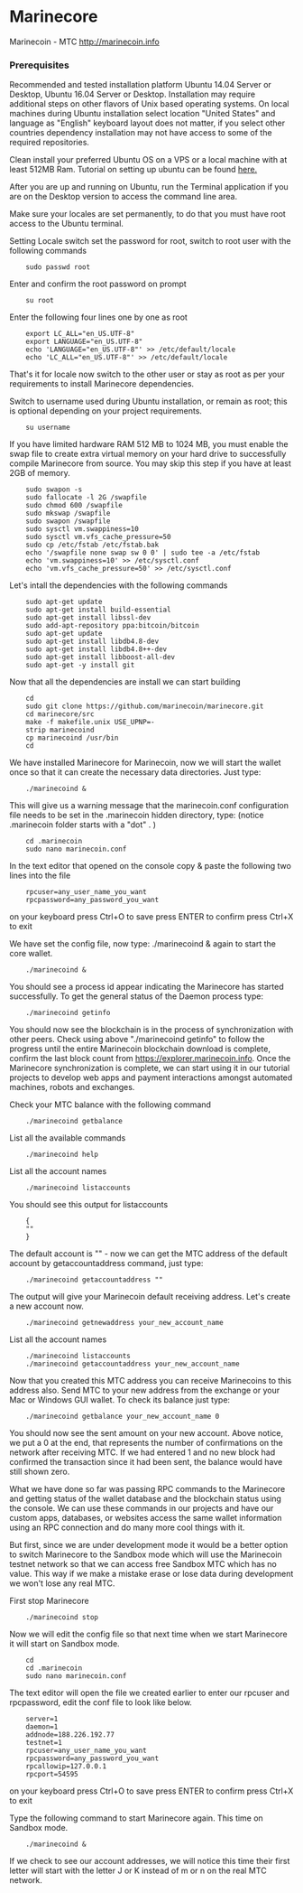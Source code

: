 # Marinecore

Marinecoin - MTC
http://marinecoin.info

### Prerequisites

Recommended and tested installation platform Ubuntu 14.04 Server or Desktop, Ubuntu 16.04 Server or Desktop. Installation may require additional steps on other flavors of Unix based operating systems.  On local machines during Ubuntu installation select location "United States"  and language as "English" keyboard layout does not matter, if you select other countries dependency installation may not have access to some of the required repositories.

Clean install your preferred Ubuntu OS on a VPS or a local machine with at least 512MB Ram.
Tutorial on setting up ubuntu can be found [here.](https://www.wikihow.com/Install-Ubuntu-Linux)

After you are up and running on Ubuntu, run the Terminal application if you are on the Desktop version to access the command line area.

Make sure your locales are set permanently, to do that you must have root access to the Ubuntu terminal.

Setting Locale switch set the password for root, switch to root user with the following commands

		sudo passwd root
		
Enter and confirm the root password on prompt

		su root

Enter the following four lines one by one as root

		export LC_ALL="en_US.UTF-8"
		export LANGUAGE="en_US.UTF-8"
		echo 'LANGUAGE="en_US.UTF-8"' >> /etc/default/locale
		echo 'LC_ALL="en_US.UTF-8"' >> /etc/default/locale

That's it for locale now switch to the other user or stay as root as per your requirements to install Marinecore dependencies.

Switch to username used during Ubuntu installation, or remain as root; this is optional depending on your project requirements.

		su username

If you have limited hardware RAM 512 MB to 1024 MB, you must enable the swap file to create extra virtual memory on your hard drive to successfully compile Marinecore from source. You may skip this step if you have at least 2GB of memory.

		sudo swapon -s
		sudo fallocate -l 2G /swapfile
		sudo chmod 600 /swapfile
		sudo mkswap /swapfile
		sudo swapon /swapfile
		sudo sysctl vm.swappiness=10
		sudo sysctl vm.vfs_cache_pressure=50
		sudo cp /etc/fstab /etc/fstab.bak
		echo '/swapfile none swap sw 0 0' | sudo tee -a /etc/fstab
		echo 'vm.swappiness=10' >> /etc/sysctl.conf
		echo 'vm.vfs_cache_pressure=50' >> /etc/sysctl.conf

Let's intall the dependencies with the following commands

		sudo apt-get update
		sudo apt-get install build-essential
		sudo apt-get install libssl-dev
		sudo add-apt-repository ppa:bitcoin/bitcoin
		sudo apt-get update
		sudo apt-get install libdb4.8-dev
		sudo apt-get install libdb4.8++-dev
 		sudo apt-get install libboost-all-dev
		sudo apt-get -y install git

Now that all the dependencies are install we can start building

		cd
		sudo git clone https://github.com/marinecoin/marinecore.git
		cd marinecore/src
		make -f makefile.unix USE_UPNP=-
		strip marinecoind
		cp marinecoind /usr/bin
		cd

We have installed Marinecore for Marinecoin, now we will start the wallet once so that it can create the necessary data directories. Just type:

		./marinecoind &

This will give us a warning message that the marinecoin.conf configuration file needs to be set in the .marinecoin hidden directory, type: (notice .marinecoin folder starts with a "dot" . )

		cd .marinecoin
		sudo nano marinecoin.conf

In the text editor that opened on the console copy & paste the following two lines into the file

		rpcuser=any_user_name_you_want
		rpcpassword=any_password_you_want

on your keyboard
press Ctrl+O to save
press ENTER to confirm
press Ctrl+X to exit

We have set the config file, now type: ./marinecoind & again to start the core wallet.

		./marinecoind &

You should see a process id appear indicating the Marinecore has started successfully. To get the general status of the Daemon process type:

		./marinecoind getinfo

You should now see the blockchain is in the process of synchronization with other peers. Check using above "./marinecoind getinfo" to follow the progress until the entire Marinecoin blockchain download is complete, confirm the last block count from https://explorer.marinecoin.info. Once the Marinecore synchronization is complete, we can start using it in our tutorial projects to develop web apps and payment interactions amongst automated machines, robots and exchanges.

Check your MTC balance with the following command

		./marinecoind getbalance
		
List all the available commands

		./marinecoind help
		
List all the account names

		./marinecoind listaccounts
		
You should see this output for listaccounts

		{
		""
		}
The default account is "" - now we can get the MTC address of the default account by getaccountaddress command, just type:

        ./marinecoind getaccountaddress ""
        
The output will give your Marinecoin default receiving address. Let's create a new account now.

        ./marinecoind getnewaddress your_new_account_name
        
List all the account names

        ./marinecoind listaccounts
        ./marinecoind getaccountaddress your_new_account_name

Now that you created this MTC address you can receive Marinecoins to this address also. Send MTC to your new address from the exchange or your Mac or Windows GUI wallet. To check its balance just type:

        ./marinecoind getbalance your_new_account_name 0
        
You should now see the sent amount on your new account. Above notice, we put a 0 at the end, that represents the number of confirmations on the network after receiving MTC. If we had entered 1 and no new block had confirmed the transaction since it had been sent, the balance would have still shown zero.

What we have done so far was passing RPC commands to the Marinecore and getting status of the wallet database and the blockchain status using the console. We can use these commands in our projects and have our custom apps, databases, or websites access the same wallet information using an RPC connection and do many more cool things with it.

But first, since we are under development mode it would be a better option to switch Marinecore to the Sandbox mode which will use the Marinecoin testnet network so that we can access free Sandbox MTC which has no value. This way if we make a mistake erase or lose data during development we won't lose any real MTC.

First stop Marinecore

		./marinecoind stop
		
Now we will edit the config file so that next time when we start Marinecore it will start on Sandbox mode.

		cd
		cd .marinecoin
		sudo nano marinecoin.conf
		
The text editor will open the file we created earlier to enter our rpcuser and rpcpassword, edit the conf file to look like below.
		
		server=1
		daemon=1
		addnode=188.226.192.77
		testnet=1
		rpcuser=any_user_name_you_want
		rpcpassword=any_password_you_want
		rpcallowip=127.0.0.1
		rpcport=54595
		
on your keyboard
press Ctrl+O to save
press ENTER to confirm
press Ctrl+X to exit

Type the following command to start Marinecore again. This time on Sandbox mode.

		./marinecoind &
		
If we check to see our account addresses, we will notice this time their first letter will start with the letter J or K instead of m or n on the real MTC network.
		

		
